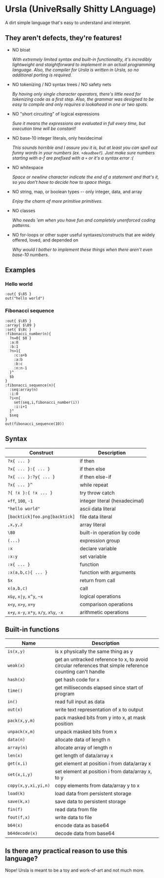 # Ursla (UniveRsally Shitty LAnguage)

A dirt simple language that's easy to understand and interpret.

## They aren't defects, they're features!

* NO bloat

    *With extremely limited syntax and built-in functionality, it's incredibly lightweight and staightforward to implement in an actual programming language. Also, the compiler for Ursla is written in Ursla, so no additional porting is required.*

* NO tokenizing / NO syntax trees / NO safety nets

    *By having only single character operators, there's little need for tokenizing code as a first step. Also, the grammar was designed to be easy to compile and only requires a lookahead in one or two spots.*

* NO "short circuiting" of logical expressions

    *Sure it means the expressions are evaluated in full every time, but execution time will be constant!*

* NO base-10 integer literals, only hexidecimal

    *This sounds horrible and I assure you it is, but at least you can spell out funny words in your numbers (ex. `+deadbeef`). Just make sure numbers starting with a-f are prefixed with a `+` or it's a syntax error :(*

* NO whitespace

    *Space or newline character indicate the end of a statement and that's it, so you don't have to decide how to space things.*

* NO string, map, or boolean types -- only integer, data, and array

    *Enjoy the charm of more primitive primitives.*

* NO classes

    *Who needs 'em when you have fun and completely unenforced coding patterns.*

* NO for-loops or other super useful syntaxes/constructs that are widely offered, loved, and depended on

    *Why would I bother to implement these things when there aren't even base-10 numbers.*

## Examples

### Hello world
```
:out{ $\85 }
out("hello world")
```

### Fibonacci sequence
```
:out{ $\85 }
:array{ $\89 }
:set{ $\8c }
:fibonacci_number(n){
  ?n=0{ $0 }
  :a:0
  :b:1
  ?n>1{
    :c:a+b
    :a:b
    :b:c
    :n:n-1
  }^
  $b
}
:fibonacci_sequence(n){
  :seq:array(n)
  :i:0
  ?i<n{
    set(seq,i,fibonacci_number(i))
    :i:i+1
  }^
  $seq
}
out(fibonacci_sequence(10))
```

## Syntax

| Construct | Description |
| - | - |
| `?x{ ... }` | if then |
| `?x{ ... }:{ ... } ` | if then else |
| `?x{ ... }:?y{ ... } ` | if then else-if |
| `?x{ ... }^` | while repeat |
| `?{ !x }:{ !x ... }` | try throw catch |
| `+ff`, `100`, `-1` | integer literal (hexadecimal)|
| `"hello world"` | ascii data literal |
| `[backtick]foo.png[backtick]` | file data literal |
| `,x,y,z` | array literal |
| `\80` | built-in operation by code|
| `(...)` | expression group |
| `:x` | declare variable |
| `:x:y` | set variable |
| `:x{ ... }` | function |
| `:x(a,b,c){ ... }` | function with arguments |
| `$x` | return from call |
| `x(a,b,c)` | call |
| `x&y`, `x\|y`, `x^y`, `~x` | logical operations |
| `x<y`, `x>y`, `x=y` | comparison operations |
| `x+y`, `x-y`, `x*y`, `x/y`, `x%y`, `-x` | arithmetic operations |

## Built-in functions

| Name | Description |
| - | - |
| `is(x,y)` | is x physically the same thing as y |
| `weak(x)` | get an untracked reference to x, to avoid circular references that simple reference counting can't handle |
| `hash(x)` | get hash code for x |
| `time()` | get milliseconds elapsed since start of program |
| `in()` | read full input as data |
| `out(x)` | write text representation of x to output |
| `pack(x,y,m)` | pack masked bits from y into x, at mask position |
| `unpack(x,m)` | unpack masked bits from x |
| `data(n)` | allocate data of length n
| `array(n)` | allocate array of length n
| `len(x)` | get length of data/array x |
| `get(x,i)` | get element at position i from data/array x |
| `set(x,i,y)` | set element at position i from data/array x, to y |
| `copy(x,y,xi,yi,n)` | copy elements from data/array y to x |
| `load(k)` | load data from persistent storage |
| `save(k,x)` | save data to persistent storage |
| `fin(f)` | read data from file |
| `fout(f,x)` | write data to file |
| `b64(x)` | encode data as base64 |
| `b64decode(x)` | decode data from base64 |

## Is there any practical reason to use this language?

Nope! Ursla is meant to be a toy and work-of-art and not much more.
